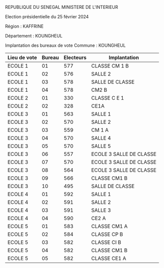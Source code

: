 REPUBLIQUE DU SENEGAL MINISTERE DE L'INTERIEUR

Election présidentielle du 25 février 2024

Région : KAFFRINE

Département : KOUNGHEUL

Implantation des bureaux de vote Commune : KOUNGHEUL

| Lieu de vote | Bureau | Electeurs | Implantation |
| - | - | - | - |
| ECOLE 1 | 01 | 577 | CLASSE CM 1 B |
| ECOLE 1 | 02 | 576 | SALLE 2 |
| ECOLE 1 | 03 | 578 | SALLE DE CLASSE |
| ECOLE 1 | 04 | 578 | CM2 B |
| ECOLE 2 | 01 | 330 | CLASSE C E 1 |
| ECOLE 2 | 02 | 328 | CE1A |
| ECOLE 3 | 01 | 563 | SALLE 1 |
| ECOLE 3 | 02 | 570 | SALLE 2 |
| ECOLE 3 | 03 | 559 | CM 1 A |
| ECOLE 3 | 04 | 570 | SALLE 4 |
| ECOLE 3 | 05 | 570 | SALLE 5 |
| ECOLE 3 | 06 | 557 | ECOLE 3 SALLE DE CLASSE |
| ECOLE 3 | 07 | 570 | ECOLE 3 SALLE DE CLASSE |
| ECOLE 3 | 08 | 564 | ECOLE 3 SALLE DE CLASSE |
| ECOLE 3 | 09 | 566 | CLASSE CM1 B |
| ECOLE 3 | 10 | 495 | SALLE DE CLASSE |
| ECOLE 4 | 01 | 592 | SALLE 1 |
| ECOLE 4 | 02 | 591 | SALLE 2 |
| ECOLE 4 | 03 | 591 | SALLE 3 |
| ECOLE 4 | 04 | 590 | CE2 A |
| ECOLE 5 | 01 | 583 | CLASSE CM1 A |
| ECOLE 5 | 02 | 584 | CLASSE CP B |
| ECOLE 5 | 03 | 582 | CLASSE CI B |
| ECOLE 5 | 04 | 582 | CLASSE CM1 B |
| ECOLE 5 | 05 | 582 | CLASSE CE1 A |

<!-- PageNumber="3/10" -->

